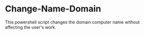# Change-Name-Domain
This powershell script changes the domain computer name without affecting the user's work.
